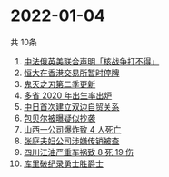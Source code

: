 # 2022-01-04
  共 10条

  <!-- BEGIN -->
  <!-- 最后更新时间:Tue Jan 04 2022 00:41:40 GMT+0000 (Coordinated Universal Time) -->
  1. [中法俄英美联合声明「核战争打不得」](https://www.zhihu.com/search?q=五核武器国家发表联合声明)
1. [恒大在香港交易所暂时停牌](https://www.zhihu.com/search?q=恒大)
1. [鬼灭之刃第二季更新](https://www.zhihu.com/search?q=鬼灭之刃)
1. [多省 2020 年出生率出炉](https://www.zhihu.com/search?q=2020年出生率)
1. [中日首次建立双边自贸关系](https://www.zhihu.com/search?q=中日双边自贸关系)
1. [包贝尔被曝疑似抄袭](https://www.zhihu.com/search?q=包贝尔抄袭)
1. [山西一公司爆炸致 4 人死亡](https://www.zhihu.com/search?q=山西爆炸)
1. [张庭夫妇公司涉嫌传销被查](https://www.zhihu.com/search?q=张庭夫妇)
1. [四川江油严重车祸致 8 死 19 伤](https://www.zhihu.com/search?q=四川江油车祸)
1. [库里破纪录勇士胜爵士](https://www.zhihu.com/search?q=勇士)
  <!-- END -->
  